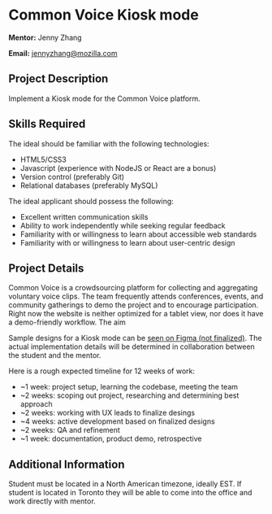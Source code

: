 # Common Voice Kiosk mode

**Mentor:** Jenny Zhang

**Email:** jennyzhang@mozilla.com

## Project Description

Implement a Kiosk mode for the Common Voice platform.

## Skills Required

The ideal should be familiar with the following technologies:

* HTML5/CSS3
* Javascript (experience with NodeJS or React are a bonus)
* Version control (preferably Git)
* Relational databases (preferably MySQL)

The ideal applicant should possess the following:

* Excellent written communication skills
* Ability to work independently while seeking regular feedback
* Familiarity with or willingness to learn about accessible web standards
* Familiarity with or willingness to learn about user-centric design

## Project Details

Common Voice is a crowdsourcing platform for collecting and aggregating voluntary voice clips. The team frequently attends conferences, events, and community gatherings to demo the project and to encourage participation. Right now the website is neither optimized for a tablet view, nor does it have a demo-friendly workflow. The aim

Sample designs for a Kiosk mode can be [seen on Figma (not finalized)](https://www.figma.com/file/noKMY6aOXz9vwxlkO0XZEl/kiosk-mode-demo-tablet?node-id=0%3A1). The actual implementation details will be determined in collaboration between the student and the mentor.

Here is a rough expected timeline for 12 weeks of work:

* ~1 week: project setup, learning the codebase, meeting the team
* ~2 weeks: scoping out project, researching and determining best approach
* ~2 weeks: working with UX leads to finalize desings
* ~4 weeks: active development based on finalized designs
* ~2 weeks: QA and refinement
* ~1 week: documentation, product demo, retrospective

## Additional Information

Student must be located in a North American timezone, ideally EST. If student is located in Toronto they will be able to come into the office and work directly with mentor.